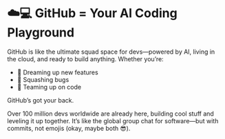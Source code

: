# ☁️💻 GitHub = Your AI Coding Playground
GitHub is like the ultimate squad space for devs—powered by AI, living in the cloud, and ready to build anything. Whether you’re:

- 🧠 Dreaming up new features
- 🐛 Squashing bugs
- 🤝 Teaming up on code

GitHub’s got your back.

Over 100 million devs worldwide are already here, building cool stuff and leveling it up together. It’s like the global group chat for software—but with commits, not emojis (okay, maybe both 😎).

